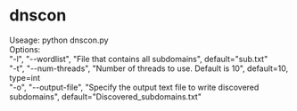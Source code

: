 # dnscon<br />
Useage: python dnscon.py <domain> <br />
  Options:<br />
        "-l", "--wordlist",    "File that contains all subdomains", default="sub.txt"<br />
        "-t", "--num-threads", "Number of threads to use. Default is 10", default=10, type=int<br />
        "-o", "--output-file", "Specify the output text file to write discovered subdomains", default="Discovered_subdomains.txt"<br />
